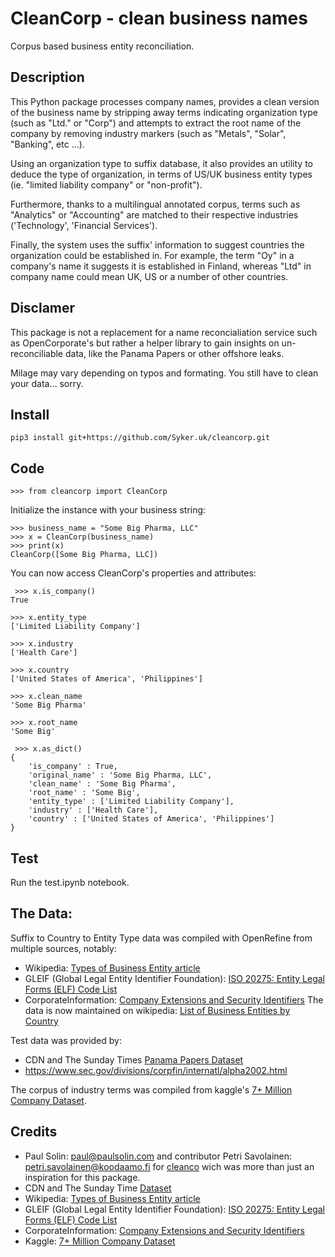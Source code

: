 # CleanCorp - clean business names

Corpus based business entity reconciliation.

## Description

This Python package processes company names, provides a clean version of the
business name by stripping away terms indicating organization type (such as "Ltd." or "Corp") and attempts to extract the root name of the company by removing industry markers (such as "Metals", "Solar", "Banking", etc ...).

Using an organization type to suffix database, it also provides an utility to deduce the
type of organization, in terms of US/UK business entity types (ie. "limited liability
company" or "non-profit").

Furthermore, thanks to a multilingual annotated corpus, terms such as "Analytics" or "Accounting" are matched to their respective industries ('Technology', 'Financial Services'). 

Finally, the system uses the suffix' information to suggest countries the organization could
be established in. For example, the term "Oy" in a company's name it suggests it is established
in Finland, whereas "Ltd" in company name could mean UK, US or a number of other
countries.

## Disclamer

This package is not a replacement for a name reconcialiation service such as OpenCorporate's but rather a helper library to gain insights on un-reconciliable data, like the Panama Papers or other offshore leaks.

Milage may vary depending on typos and formating. You still have to clean your data... sorry. 

## Install

`pip3 install git+https://github.com/Syker.uk/cleancorp.git`

## Code

    >>> from cleancorp import CleanCorp

Initialize the instance with your business string:

    >>> business_name = "Some Big Pharma, LLC"
    >>> x = CleanCorp(business_name)
    >>> print(x)
    CleanCorp([Some Big Pharma, LLC])
    
You can now access CleanCorp's properties and attributes:

     >>> x.is_company()
    True

    >>> x.entity_type
    ['Limited Liability Company']
    
    >>> x.industry
    ['Health Care']

    >>> x.country
    ['United States of America', 'Philippines']

    >>> x.clean_name
    'Some Big Pharma'
    
    >>> x.root_name
    'Some Big'
    
     >>> x.as_dict()
    {
        'is_company' : True,
        'original_name' : 'Some Big Pharma, LLC', 
        'clean_name' : 'Some Big Pharma', 
        'root_name' : 'Some Big', 
        'entity_type' : ['Limited Liability Company'], 
        'industry' : ['Health Care'], 
        'country' : ['United States of America', 'Philippines']
    }
    
## Test

Run the test.ipynb notebook.

## The Data:

Suffix to Country to Entity Type data was compiled with OpenRefine from multiple sources, notably: 
- Wikipedia: [Types of Business Entity article](http://en.wikipedia.org/wiki/Types_of_business_entity)
- GLEIF (Global Legal Entity Identifier Foundation): [ISO 20275: Entity Legal Forms (ELF) Code List](https://www.gleif.org/en/about-lei/code-lists/iso-20275-entity-legal-forms-code-list)
- CorporateInformation: [Company Extensions and Security Identifiers](https://www.corporateinformation.com/Company-Extensions-Security-Identifiers.aspx)
The data is now maintained on wikipedia: [List of Business Entities by Country](http://en.wikipedia.org/wiki/)

Test data was provided by: 
- CDN and The Sunday Times [Panama Papers Dataset](https://cdn.rawgit.com/times/data/master/sunday_times_panama_data.zip)
- https://www.sec.gov/divisions/corpfin/internatl/alpha2002.html

The corpus of industry terms was compiled from kaggle's [7+ Million Company Dataset](https://www.kaggle.com/peopledatalabssf/free-7-million-company-dataset). 

## Credits
- Paul Solin: <paul@paulsolin.com> and contributor Petri Savolainen: <petri.savolainen@koodaamo.fi> for [cleanco](github) wich was more than just an inspiration for this package.
- CDN and The Sunday Time [Dataset](https://cdn.rawgit.com/times/data/master/sunday_times_panama_data.zip)
- Wikipedia: [Types of Business Entity article](http://en.wikipedia.org/wiki/Types_of_business_entity)
- GLEIF (Global Legal Entity Identifier Foundation): [ISO 20275: Entity Legal Forms (ELF) Code List](https://www.gleif.org/en/about-lei/code-lists/iso-20275-entity-legal-forms-code-list)
- CorporateInformation: [Company Extensions and Security Identifiers](https://www.corporateinformation.com/Company-Extensions-Security-Identifiers.aspx)
- Kaggle: [7+ Million Company Dataset](https://www.kaggle.com/peopledatalabssf/free-7-million-company-dataset)
